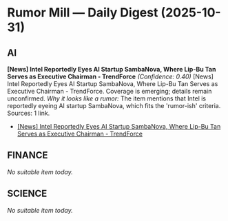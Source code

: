 # Rumor Mill — Daily Digest (2025-10-31)

## AI
**[News] Intel Reportedly Eyes AI Startup SambaNova, Where Lip-Bu Tan Serves as Executive Chairman - TrendForce**  *(Confidence: 0.40)*
[News] Intel Reportedly Eyes AI Startup SambaNova, Where Lip-Bu Tan Serves as Executive Chairman - TrendForce. Coverage is emerging; details remain unconfirmed.
*Why it looks like a rumor:* The item mentions that Intel is reportedly eyeing AI startup SambaNova, which fits the 'rumor-ish' criteria.
Sources: 1 link.
- [[News] Intel Reportedly Eyes AI Startup SambaNova, Where Lip-Bu Tan Serves as Executive Chairman - TrendForce](https://news.google.com/rss/articles/CBMi3wFBVV95cUxNMnNlZmZpV1hpeUp5VUdaWnlVRnRCYl9oWXcwOWRyeFZKRVo4RU11cVh0X3NOc3dSaUFoMmhwYmI4TncxMGpFUWhBb3lyZ2Vjc3pzLWI5eFh5MWV0WlF4Z3ZqeEh0b1Y5Y1IzV1F5OEZBUFdadFlVUWFzUlJucFZtQkhMczZ5SXJ0SVdVMWZMRXBBR0hVQ2FVd01oOVNLVGZuOV9UY0lGRFRocHdsbklNUHNMLTFUUldLX0U5WnUzRWphaTJUMDdkdzFncllLc3FvM3VqQklKUS1HbHJuajVV?oc=5)

## FINANCE
_No suitable item today._

## SCIENCE
_No suitable item today._
